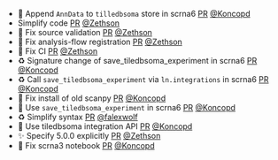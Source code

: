 - 📝 Append `AnnData` to `tilledbsoma` store in scrna6 [PR](https://github.com/laminlabs/lamin-usecases/pull/149) [@Koncopd](https://github.com/Koncopd)
- Simplify code [PR](https://github.com/laminlabs/cellxgene-lamin/pull/90) [@Zethson](https://github.com/Zethson)
- 🐛 Fix source validation [PR](https://github.com/laminlabs/cellxgene-lamin/pull/88) [@Zethson](https://github.com/Zethson)
- :bug: Fix analysis-flow registration [PR](https://github.com/laminlabs/lamin-usecases/pull/148) [@Zethson](https://github.com/Zethson)
- :bug: Fix CI [PR](https://github.com/laminlabs/cellxgene-lamin/pull/87) [@Zethson](https://github.com/Zethson)
- ♻️ Signature change of save_tiledbsoma_experiment in scrna6 [PR](https://github.com/laminlabs/lamin-usecases/pull/147) [@Koncopd](https://github.com/Koncopd)
- ♻️ Call `save_tiledbsoma_experiment` via `ln.integrations` in scrna6 [PR](https://github.com/laminlabs/lamin-usecases/pull/146) [@Koncopd](https://github.com/Koncopd)
- 🐛 Fix install of old scanpy [PR](https://github.com/laminlabs/lamin-usecases/pull/145) [@Koncopd](https://github.com/Koncopd)
- 📝 Use `save_tiledbsoma_experiment` in scrna6 [PR](https://github.com/laminlabs/lamin-usecases/pull/144) [@Koncopd](https://github.com/Koncopd)
- ♻️ Simplify syntax [PR](https://github.com/laminlabs/lamin-usecases/pull/143) [@falexwolf](https://github.com/falexwolf)
- 📝 Use tiledbsoma integration API [PR](https://github.com/laminlabs/lamin-usecases/pull/141) [@Koncopd](https://github.com/Koncopd)
- :sparkles: Specify 5.0.0 explicitly [PR](https://github.com/laminlabs/cellxgene-lamin/pull/84) [@Zethson](https://github.com/Zethson)
- 🐛 Fix scrna3 notebook [PR](https://github.com/laminlabs/lamin-usecases/pull/140) [@Koncopd](https://github.com/Koncopd)
